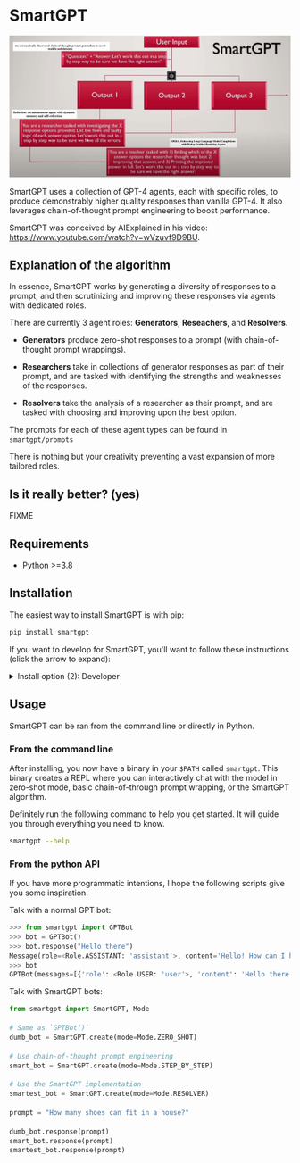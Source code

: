 # SmartGPT

<img src="assets/alg.jpg" width="600" />

SmartGPT uses a collection of GPT-4 agents, each with specific roles, to produce demonstrably higher quality responses than vanilla GPT-4. It also leverages chain-of-thought prompt engineering to boost performance.

SmartGPT was conceived by AIExplained in his video: https://www.youtube.com/watch?v=wVzuvf9D9BU.

## Explanation of the algorithm

In essence, SmartGPT works by generating a diversity of responses to a prompt, and then scrutinizing and improving these responses via agents with dedicated roles.

There are currently 3 agent roles: **Generators**, **Reseachers**, and **Resolvers**.

- **Generators** produce zero-shot responses to a prompt (with chain-of-thought prompt wrappings).

- **Researchers** take in collections of generator responses as part of their prompt, and are tasked with identifying the strengths and weaknesses of the responses.

- **Resolvers** take the analysis of a researcher as their prompt, and are tasked with choosing and improving upon the best option.

The prompts for each of these agent types can be found in `smartgpt/prompts`

There is nothing but your creativity preventing a vast expansion of more tailored roles.

## Is it really better? (yes)

FIXME

## Requirements

- Python >=3.8

## Installation

The easiest way to install SmartGPT is with pip:

```bash
pip install smartgpt
```

If you want to develop for SmartGPT, you'll want to follow these instructions (click the arrow to expand):

<details><summary>Install option (2): Developer</summary>

**(i)** create a new, python environment that uses Python 3.8.10.

With `conda`, you could do the following:

```bash
conda deactivate
conda env remove --name smartgpt
conda create -y -n smartgpt python=3.8.10
conda activate smartgpt
```

Regardless of how you managed your python environment, please verify you're running `3.8.10`

```
$ python
Python 3.8.10 (default, May 19 2021, 11:01:55)
[Clang 10.0.0 ] :: Anaconda, Inc. on darwin
Type "help", "copyright", "credits" or "license" for more information.
>>> exit()
```

**(ii)** grab the codebase:

```bash
cd <A_DIRECTORY_YOU_LIKE>
git clone https://github.com/ekiefl/smartgpt.git
cd smartgpt
```

**(iii)** install the dependencies:

```bash
pip install -r requirements.txt
pip install -r requirements-dev.txt
```

In addition to `requirements.txt`, `requirements-dev.txt` includes some modules required for developement.

Install the pre-commit hooks. This will automatically format your code:

```
pre-commit install
```

**(iv)** if you used a conda environment that you named `smartgpt`, create this script that runs whenever the conda environment is activated. This script modifies `$PATH` and `$PYTHONPATH` so that python knows where to find smartgpt libraries and the shell knows where to find the smartgpt binary. **These path modifications live safely inside the smartgpt conda environment, and do not propagate into your global
environment**:

(_This is a multi-line command. Paste the entire block into your command line prompt._)

```
mkdir -p ${CONDA_PREFIX}/etc/conda/activate.d
cat <<EOF >${CONDA_PREFIX}/etc/conda/activate.d/smartgpt.sh
export PYTHONPATH=\$PYTHONPATH:$(pwd)
export PATH=\$PATH:$(pwd)/bin
EOF
```

The next time you activate your conda environment (`conda activate smartgpt`), `run_smartgpt` (or `run_smartgpt.bat` if you're on Windows) is now a binary that can be run anywhere in your filesystem whenever you are in the `smartgpt` conda environment. Test it out:

```
conda activate smartgpt
cd ~
run_smartgpt
```

</details>

## Usage

SmartGPT can be ran from the command line or directly in Python.

### From the command line

After installing, you now have a binary in your `$PATH` called `smartgpt`. This binary creates a REPL where you can interactively chat with the model in zero-shot mode, basic chain-of-through prompt wrapping, or the SmartGPT algorithm.

Definitely run the following command to help you get started. It will guide you through everything you need to know.

```bash
smartgpt --help
```

### From the python API

If you have more programmatic intentions, I hope the following scripts give you some inspiration.

Talk with a normal GPT bot:

```python
>>> from smartgpt import GPTBot
>>> bot = GPTBot()
>>> bot.response("Hello there")
Message(role=<Role.ASSISTANT: 'assistant'>, content='Hello! How can I help you today?')
>>> bot
GPTBot(messages=[{'role': <Role.USER: 'user'>, 'content': 'Hello there'}, {'role': <Role.ASSISTANT: 'assistant'>, 'content': 'Hello! How can I help you today?'}], credentials=Credentials(key=sk-r****v9t6), model='gpt-4', temp=0.5)
```

Talk with SmartGPT bots:

```python
from smartgpt import SmartGPT, Mode

# Same as `GPTBot()`
dumb_bot = SmartGPT.create(mode=Mode.ZERO_SHOT)

# Use chain-of-thought prompt engineering
smart_bot = SmartGPT.create(mode=Mode.STEP_BY_STEP)

# Use the SmartGPT implementation
smartest_bot = SmartGPT.create(mode=Mode.RESOLVER)

prompt = "How many shoes can fit in a house?"

dumb_bot.response(prompt)
smart_bot.response(prompt)
smartest_bot.response(prompt)
```
